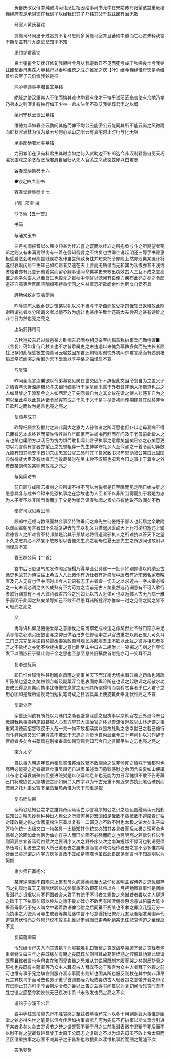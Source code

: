 <!-- { "loadSidebar": true } -->
　　贺自庆改汉侍中纯避清河讳厯世相因给事尚书允中在宋姑苏丹阳望逺益重厥绪绳绳府君是承阴徳在我训子以经我识其子乃铭其父千载兹邱有治无斁

　　马室人黄氏墓铭

　　贾继司马同出于过曷贾不复马恩则多黄继马室育且蕃硕中道而亡心贾未释我铭于斯复盖有时九原茫茫知乎不知

　　思约邹君墓铭

　　良士瞿瞿兮艾犹好修旬我赓吟兮月从我逰数日不见而死兮成千秋嗟良士兮我铭兹邱邹寿母惠孺人墓铭母以寿称维徳之成亦惟家之庆【叶】继今绳绳惟母徳是承维曽维玄至于云仍维我铭是征

　　鸿胪寺通事华君世宣墓铭

　　絶域之使汉重其人不使而摈其难也均君有使才于摈乎试茫茫岛夷使有余地乃孝乃弟本之则深复有独行如王少林一命未沾年不盈艾我铭葬君申之以慨

　　莱州守秋云谈公墓铭

　　维徳为泽如春空云孰阏其施而俾不均公云能密公云能同其所不能云尚之风微雨而虹秋容满林为仪为章云兮何心龙山之阳云有真宅时止时行与化无极

　　承事郎杨君元平墓铭

　　力田孝弟在汉有科君生其时当如之何入赀助边不补郎选今非汉制君曷自见天巧溢发游戏之余艺哉艺哉君屑自居归从先人官系之义我铭兹邱以白君志

　　容春堂续集巻十六

　　●钦定四库全书

　　容春堂续集巻十七

　　（明）邵宝 撰

　　○书简【五十首】

　　书简

　　与浦文玉书

　　三月初闻报音以久屈少伸甚为桂岩喜之既而以桂岩之所抱负与仆之所期望者窃论之则又有未满焉然尚有一着在吾知吾言之不终负也世卿企说起明还三辱手书雅惠极感爱念会老母疾甚贱疾亦发作虽尝薄致贺忱并短柬托令郎附上然亦迟矣某退计将遂但衰飒闲居平生知己如桂岩者又逺在天上言而无质倡而无和其为私恨亦甚不浅或者桂岩亦有此意邪省着实而留心嗣事谨闻命矣学史未敢出窃效古人三瓦不成之意高置之阁幸勿语人以重吾过也殿元之报秋中侧耳以聴闻有良便力疾布此亮之亮之令郎道征自高第后区画应酬缜密持重学问之名益着恐所欲闻余惟为斯文自爱不具

　　辞畅侯致乡饮酒馔简

　　昨辱遣庖人致乡饮之馔某以礼以义不当与于斯燕而敢受斯馔哉辄已返飱敢此附谢所谓礼者以分所谓义者以徳不敢为虚让也某庚午致仕还高大夫尝召之某有诗辞之非今日为然也亮之亮之

　　上洪洞韩司马

　　去秋巡按东君过敝邑某方卧病东君固欲相见亲至内榻首称执事垂问勤惓谆■〈言复〉蔼如复侍几杖某也不才昔忝属吏之末违逺以来愧负尊教多矣而先生长者顾犹记存如此哉感极生愧莫可云喻兹因东君还朝辄附谢忱外初闻东君言感而有述别楮稿呈幸览而掷之余惟为天下爱重以享平格之福谨启不宣

　　与吴辂

　　昨闻澜庵言汝乗欲以令弟墓铭见属在世交固所不辞但此文当令翁自为之盖父子之情青年夭折深痛极悲与夫幽行细事行于家庭而未露于外者皆非他人所能道也古之人如昌黎之于滂挐今之人如西涯之于先同皆自为之其文故在读之使人悲感非自为之何以至此幸以此意达诸令翁挥笔成之于恩于义于是乎尽吾初闻葬期即意其然矣非今日欲辞之而故为是言也亮之亮之

　　复顾与成书

　　昨辱枉顾言及推封之典此莫大之恩为人孙曽者之所深愿也但仆以老母衰病不得已而有乞本求终养而蒙许侍养越八年即家而进尚书再辞而存问及于老母前此皆未之有也某也庸陋方以叨窃为愧为惧而敢复闻此言乎执事之意厚矣盛矣已铭之心矣愿更勿以为言倘有言者亦望止之先曽祖存一先生博学守礼乡人至今诵之干着令而叨异数九原有知其能安乎昔刘东山忠宣公官三品时其子自家致书求乞恩荫叙公笑曰此固国典然待贤大臣及有功者吾岂敢哉某时在坐未尝不叹服也况若今日之事出于着令之外者哉某则何敢某则何敢亮之亮之

　　与吴廉访书

　　前日顾与成所云推封之典所谓不得不可以为悦者是日至晩而见定明日始决辞之愚意具复与成书今録奉览恐执事之在念故也为人臣者不以非所当得而加于君是为忠为人子者不以非所当得而加于父是为孝吾读春秋闻之素矣虽有他说不敢闻矣不悉

　　奉寄司寇见素公简

　　顾郎中还领诗教继而林佥事至特致垂问之命先生何惓惓于鄙人也起居之余敢附以谢闻寓朝房言者曰不久将复辞去先生以礼义为进退风采动天下行将纳约塞违上辅君徳言人之所难言不特邦禁是治其于邦禁必将信道诎邪执人之所难执以答天下之望不久之志其必不然某不敏敢附以告惟先生亮之老母过夏无恙先生之所欲闻也敢附以闻谨启不宣

　　答王郡公简【二首】

　　答书后旧患湿气忽发作阁足据榻乃得卒业公诗遂一一批评如别録谨以附纳公古循吏也故其为诗往往上希古人凡此诸作有近杜者有近盛唐中唐者有近宋诸名家者晩唐及元人无有也但中间时出今人句语有志于古者宜一切去之以求近古一字未锻必锻之一句未调必调之久久成熟有不为苟为之当前无古人矣虽然选诗词意有不可入歌行者歌行词意有不可入律诗者盖古今之别如此以古入近体可也以近体入古无乃病于雅乎高明于此闻之熟矣某辱知己不敢不尽愚耳诸所批评亦惟率一时之见信之疑之皆不可轻亮之亮之

　　又

　　再辱诲札仰见惓惓爱厚之意康侯之说可谓老成长逺之虑矣但止不分门路亦未足系寺僧之心须买田数亩与之俾日供洒扫岁任修理申之以官法重之以刻石庶几可久耳二门已完完呈亦递县矣雷丞摄篆政颇可观民亦颇服吾正不欲以此扰之彼亦相知者多吾之不欲扰之亦犹不欲扰执事之意也昨至山中口占二絶附上一笑掷之门刻之作専俟发下以图嵌石于壁此则千金之惠也至恳至恳外旧稿数首附览亦可一笑耳不具

　　复李巡抚简

　　即日惟台履清胜甚慰瞻企风雨之变事关天下而江南尤切执事江南之司命也诸疏所陈某也望之久矣兹领台翰及副藁深合愚衷固亦舆论所在也读之起敬读之起敬水功告成民得息肩矣而执事犹惓惓在念譬之用刑其所谓得情而哀矜勿喜者乎仁人君子之用心固如是哉所谕挽诗当勉执笔诗成之日容具藁上使旋辄此奉复伏惟亮之不宣

　　复雷少府

　　家童还闻欲有所处以为巷门之助者盛意深感之但执事以京朝官左迁外邑今奉台檄摄我邑事操持施设甚服人心吾方望其大振治官之体以警流俗岂敢以山林迂僻之事重累清徳而招怨取谤于人哉一夫一物不敢相渎实以是故处助之念幸黙已之若已施行而仆辞免焉又恐仰拂尊意不若泯于无迹之为贵也自丙辰至今三十年间仆以兴作辞于官府者多矣今书藁具在别楮奉呈如赐览观则知吾今日之言固平生之志也亮之亮之

　　柬乔太宰

　　自执事入朝逾年仅再奉启实惟邦治政繁不敢溷渎之故非倾仰之情殊于留都时也高明必能亮之近者福建佥事吴昂还自进表备述垂问恳欵感慰之余因舍亲夏如山便辄此布谢老母衰病殊甚但餐进碗粥是以仅延喘息某也无能为力日深愧惧不敢不告寿藏石门将成欲乞大篆竢徳之邱如碗口大四字以为千古光重不知近来亦执此笔否破例而慨惠之托九峯公寄下至恳至恳余惟为天下珍重是祝

　　复冯廷伯柬

　　读筠谷赋知公之才之雄伟奇丽焉读白沙言纂序知公之识之超迈圆融焉读元始剰语知公之精思妙契种种出人焉公之所禀何英迈宏阔如是哉敢不敛袵敢不避席青灯独对辄敢提之钩之命家童楷注原藁以复有一二鄙见亦不敢不附也太极之论大矣朱子曰万物体统一太极又曰一物各具一太极知其体统又必知其各具者而后太极之理可全也儒者之论固如此为佛为仙亦存乎人而已矣固不必强而同之也高明亮之若欲刻梓以传则纂要序宜首焉筠谷赋次之要语序又次之野朴序又次之南海短跋不録可也剰语更须参伍考订复者去之前人所已道者去之虽未道而言涉戏侮经传者去之言不必多惟其精妙而已矣况谓之内学方厌多言政不宜如是喋喋也虽然此自鄙见而言也不知高明以为何如

　　柬少师石斋杨公

　　某罪逆深重不自陨灭上累吾母久病纒绵竟至大故仰负圣明曲容侍养之恩优赐存问之礼履地戴天无所喘伏顾以送终事重不敢即死兹将以冬十月朔勉图襄事惟是阐幽发潜托之贞珉以为不朽图者舎大君子有徳于不肖者又焉告之念惟昔者尝以先人隧道之碑干于下执事矣母以坤从之徳不敢立碑亦不敢再有所渎倘辱惠念愚诚俯廑大笔少采吾母事行于先人碑文中畧着数语俾合祔之后同垂不朽某也不孝之罪庶几逭万分一而执事之大徳真可与生成者等矣荒迷中言不尽意谨托旧僚孙九峯及吾姻友秦国声代道衷恳伏惟亮之外具菲仪不敢言礼惟以侑缄而已更希叱纳某无任悲哀惶迫之至谨启不宣

　　复莫藴卿简

　　令兄继令母夫人而丧贤昆季为服甚难礼曰斩衰之丧既虞卒哭遭齐衰之丧轻者包重者特又曰三年之丧既练矣有期之丧既葬矣则带其故葛带绖期之绖服其功衰此皆谓既葬且练者言也今母丧在殡而兄丧继之恐难从其说闻既制齐服而哭之矣则反斩衰之服礼也丧既有主藴卿等乃众主人耳况古人拜宾不必于殡宫为众主人者拜于外寝之前可也惟有事于兄之殡宫则服齐衰毕事而出则斩也固其所也服反则杖在其中矣非拜吊兄之宾杖乌乎而可去也男子重乎首则要绖为轻或畧仿古人轻者包之意带齐衰之带吊宾已则止其亦可乎昨会南沙令叔亦尝以此告之兹得书问辄以为复初闻令兄丧时吾不胜世谊之感至今犹怏怏无已哀次中吊书未敢发也亮之亮之不次

　　请铭于守溪王公启

　　春中辱枉驾吊奠先母不胜哀感之至兹者墓事苟完卜以冬十月朔勉襄大事惟是幽堂之铭必得名世之笔足以信今传后如执事者庶几可为先母不朽执事以斯文垂念引进于某者多矣久矣去岁贞节之碑之请既获不靳于母之生前发潜表微宁忍靳于死后而不以慰不肖之望哉昔韩昌黎于太原王公既志之复碑之不以为烦先母虽不敢上希太原而区区借重执事之心固不减其子之于昌黎也敢援此以渎惟执事矜而图之荒遽不次

　　答毛梦哲

